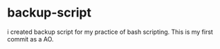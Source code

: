 # backup-script

 i created backup script for my practice of bash scripting. This is my first commit as a AO. 
